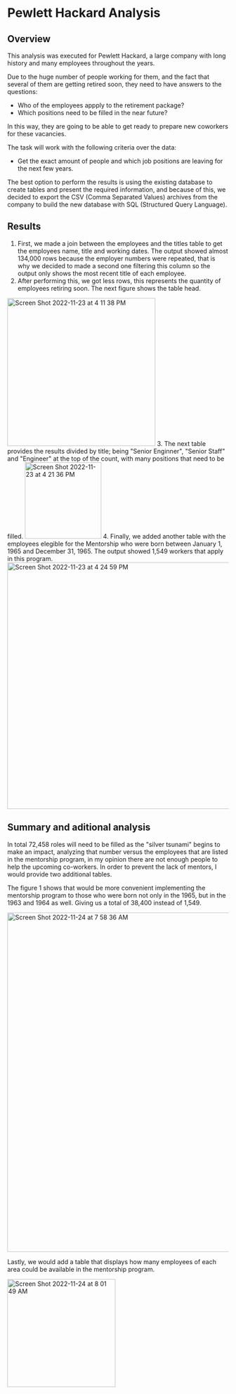 # Pewlett Hackard Analysis


## Overview 

This analysis was executed for Pewlett Hackard, a large company with long history and many employees throughout the years. 

Due to the huge number of people working for them, and the fact that several of them are getting retired soon, they need to have answers to the questions:
- Who of the employees appply to the retirement package?
- Which positions need to be filled in the near future?

In this way, they are going to be able to get ready to prepare new coworkers for these vacancies. 

The task will work with the following criteria over the data:
- Get the exact amount of people and which job positions are leaving for the next few years.

The best option to perform the results is using the existing database to create  tables and present the required information, and because of this, we decided to export the CSV (Comma Separated Values) archives from the company to build the new database with SQL (Structured Query Language).


## Results

1. First, we made a join between the employees and the titles table to get the employees name, title and working dates. The output showed almost 134,000 rows because the employer numbers were repeated, that is why we decided to made a second one filtering this column so the output only shows the most recent title of each employee.
2. After performing this, we got less rows, this represents the quantity of employees retiring soon. The next figure shows the table head.  
<img width="337" alt="Screen Shot 2022-11-23 at 4 11 38 PM" src="https://user-images.githubusercontent.com/113856917/203654729-4b4d08bc-bbd8-46b2-b7e7-ee2520d85e05.png">
 3. The next table provides the results divided by title; being "Senior Enginner", "Senior Staff" and "Engineer" at the top of the count, with many positions that need to be filled. 
 <img width="174" alt="Screen Shot 2022-11-23 at 4 21 36 PM" src="https://user-images.githubusercontent.com/113856917/203655841-1cccd264-0872-4e20-ad1f-8805fa1373ee.png">
4. Finally, we added another table with the employees elegible for the Mentorship who were born between January 1, 1965 and December 31, 1965. The output showed 1,549 workers that apply in this program.
<img width="562" alt="Screen Shot 2022-11-23 at 4 24 59 PM" src="https://user-images.githubusercontent.com/113856917/203656295-5d0384cf-cebc-481d-9c65-4938798519ae.png">



## Summary and aditional analysis

 In total 72,458 roles will need to be filled as the "silver tsunami" begins to make an impact, analyzing that number versus the employees that are listed in the mentorship program, in my opinion there are not enough people to help the upcoming co-workers. In order to prevent the lack of mentors, I would provide two additional tables.
 
 The figure 1 shows that would be more convenient implementing the mentorship program to those who were born not only in the 1965, but in the 1963 and 1964 as well. Giving us a total of 38,400 instead of 1,549.
 
<img width="773" alt="Screen Shot 2022-11-24 at 7 58 36 AM" src="https://user-images.githubusercontent.com/113856917/203802248-292d184e-6b8f-4754-9d8b-98852967ac94.png">

Lastly, we would add a table that displays how many employees of each area could be available in the mentorship program.

<img width="246" alt="Screen Shot 2022-11-24 at 8 01 49 AM" src="https://user-images.githubusercontent.com/113856917/203803074-b0227e7d-1b7a-4715-b4bd-24aaa1a8bd1e.png">
